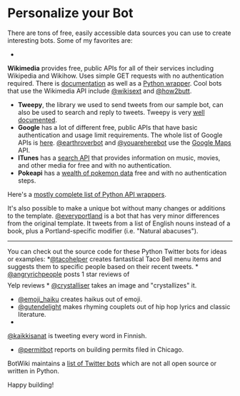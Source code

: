 # Personalize your Bot

There are tons of free, easily accessible data sources you can use to create interesting bots. Some of my favorites are:

* 
**Wikimedia** provides free, public APIs for all of their services including Wikipedia and Wikihow. Uses simple GET requests with no authentication required. There is [documentation](https://www.mediawiki.org/wiki/API:Main_page) as well as a [Python wrapper](https://pypi.python.org/pypi/wikipedia/). Cool bots that use the Wikimedia API include [@wikisext](https://twitter.com/wikisext) and [@how2butt](https://twitter.com/how2butt).
* **Tweepy**, the library we used to send tweets from our sample bot, can also be used to search and reply to tweets. Tweepy is very [well documented](http://tweepy.readthedocs.org/en/v3.2.0/).
* **Google** has a lot of different free, public APIs that have basic authentication and usage limit requirements. The whole list of Google APIs is [here](https://developers.google.com/apis-explorer/#p/). [@earthroverbot](https://twitter.com/EarthRoverBot) and [@youareherebot](https://twitter.com/youareherebot/with_replies) use the [Google Maps](https://developers.google.com/maps/?hl=en) API.
* **ITunes** has a [search API](https://www.apple.com/itunes/affiliates/resources/documentation/itunes-store-web-service-search-api.html) that provides information on music, movies, and other media for free and with no authentication.
* **Pokeapi** has a [wealth of pokemon data](http://pokeapi.co/) free and with no authentication steps.


Here's a [mostly complete list of Python API wrappers](https://github.com/realpython/list-of-python-api-wrappers).

It's also possible to make a unique bot without many changes or additions to the template. [@everyportland](https://twitter.com/everyportland) is a bot that has very minor differences from the original template. It tweets from a list of English nouns instead of a book, plus a Portland-specific modifier (i.e. "Natural abacuses").

****
You can check out the source code for these Python Twitter bots for ideas or examples:
*[@tacohelper](http://www.twitter.com/taco_helper) creates fantastical Taco Bell menu items and suggests them to specific people based on their recent tweets.
* 
[@angryrichpeople](https://github.com/tpinecone/angry_rich_people) posts 1 star reviews of $$$$ Yelp reviews
* 
[@crystalliser](https://github.com/Autophagy/crystalliser-bot) takes an image and "crystallizes" it.
* [@emoji_haiku](https://github.com/williln/emojihaiku) creates haikus out of emoji.
* [@gutendelight](https://github.com/hugovk/gutendelight) makes rhyming couplets out of hip hop lyrics and classic literature.
* 
[@kaikkisanat](https://github.com/hugovk/everyfinnishword) is tweeting every word in Finnish.
* [@permitbot](https://github.com/chagan/permitbot) reports on building permits filed in Chicago.

BotWiki maintains a [list of Twitter bots](https://botwiki.org/bots/twitterbots) which are not all open source or written in Python.



Happy building!

